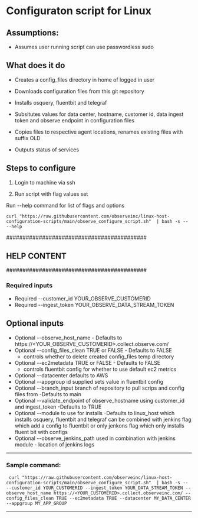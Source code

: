 # Configuraton script for Linux
## Assumptions:
- Assumes user running script can use passwordless sudo

## What does it do
- Creates a config_files directory in home of logged in user

- Downloads configuration files from this git repository

- Installs osquery, fluentbit and telegraf

- Subsitutes values for data center, hostname, customer id, data ingest token and observe endpoint in configuration files

- Copies files to respective agent locations, renames existing files with suffix OLD

- Outputs status of services


## Steps to configure

1. Login to machine via ssh

2. Run script with flag values set

Run --help command for list of flags and options

``` curl "https://raw.githubusercontent.com/observeinc/linux-host-configuration-scripts/main/observe_configure_script.sh"  | bash -s -- --help ```

###########################################
## HELP CONTENT
###########################################
### Required inputs
- Required --customer_id YOUR_OBSERVE_CUSTOMERID
- Required --ingest_token YOUR_OBSERVE_DATA_STREAM_TOKEN
## Optional inputs
- Optional --observe_host_name - Defaults to https://<YOUR_OBSERVE_CUSTOMERID>.collect.observe.com/
- Optional --config_files_clean TRUE or FALSE - Defaults to FALSE
    - controls whether to delete created config_files temp directory
- Optional --ec2metadata TRUE or FALSE - Defaults to FALSE
    - controls fluentbit config for whether to use default ec2 metrics
- Optional --datacenter defaults to AWS
- Optional --appgroup id supplied sets value in fluentbit config
- Optional --branch_input branch of repository to pull scrips and config files from -Defaults to main
- Optional --validate_endpoint of observe_hostname using customer_id and ingest_token -Defaults to TRUE
- Optional --module to use for installs -Defaults to linux_host which installs osquery, fluentbit and telegraf
    can be combined with jenkins flag which add a config to fluentbit or only jenkons flag which only installs fluent bit with configs
- Optional --observe_jenkins_path used in combination with jenkins module - location of jenkins logs
***************************
### Sample command:
``` curl "https://raw.githubusercontent.com/observeinc/linux-host-configuration-scripts/main/observe_configure_script.sh"  | bash -s -- --customer_id YOUR_CUSTOMERID --ingest_token YOUR_DATA_STREAM_TOKEN --observe_host_name https://<YOUR_CUSTOMERID>.collect.observeinc.com/ --config_files_clean TRUE --ec2metadata TRUE --datacenter MY_DATA_CENTER --appgroup MY_APP_GROUP```
***************************
